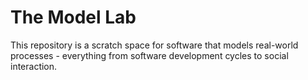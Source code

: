 # The Model Lab

This repository is a scratch space for software that models real-world processes - everything from software development cycles to social interaction.
